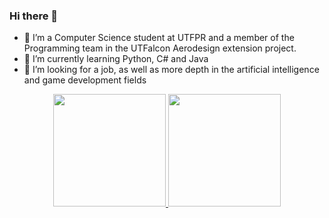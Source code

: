 ### Hi there 👋

- 🔭 I’m a Computer Science student at UTFPR and a member of the Programming team in the UTFalcon Aerodesign extension project.
- 🌱 I’m currently learning Python, C# and Java
- 🤔 I’m looking for a job, as well as more depth in the artificial intelligence and game development fields

<div align="center">
  <a href="https://github.com/lucascsl11">
  <img height="180em" src="https://github-readme-stats.vercel.app/api?username=lucascsl11&show_icons=true&theme=dark&include_all_commits=true&count_private=true"/>
  <img height="180em" src="https://github-readme-stats.vercel.app/api/top-langs/?username=lucascsl11&layout=compact&langs_count=7&theme=dark"/>
</div>
